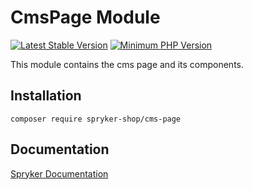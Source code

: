 # CmsPage Module
[![Latest Stable Version](https://poser.pugx.org/spryker-shop/cms-page/v/stable.svg)](https://packagist.org/packages/spryker-shop/cms-page)
[![Minimum PHP Version](https://img.shields.io/badge/php-%3E%3D%208.0-8892BF.svg)](https://php.net/)

This module contains the cms page and its components.

## Installation

```
composer require spryker-shop/cms-page
```

## Documentation

[Spryker Documentation](https://docs.spryker.com)
